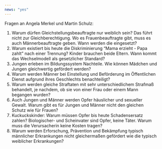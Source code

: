 ```yaml
---
news: "yes"
---
```


Fragen an Angela Merkel und Martin Schulz:
1. Warum dürfen Gleichstellungsbeauftragte nur weiblich sein? Das führt nicht zur Gleichberechtigung. Wo es Frauenbeauftragte gibt, muss es auch Männerbeauftragte geben. Wann werden die eingesetzt?
2. Warum existiert bis heute die Diskriminierung “Mama erzieht - Papa zahlt” nach einer Trennung? Kinder brauchen beide Eltern. Wann kommt das Wechselmodell als gesetzlicher Standard?
3. Jungen erleben im Bildungssystem Nachteile. Wie können Mädchen und Jungen gleichwertig gefördert werden?
4. Warum werden Männer bei Einstellung und Beförderung im Öffentlichen Dienst aufgrund ihres Geschlechts benachteiligt?
5. Warum werden gleiche Straftaten mit sehr unterschiedlichem Strafmaß behandelt, je nachdem, ob sie von einer Frau oder einem Mann begangen wurden?
6. Auch Jungen und Männer werden Opfer häuslicher und sexueller Gewalt. Warum gibt es für Jungen und Männer nicht den gleichen Schutz wie für Frauen?
7. Kuckuckskinder: Warum müssen Opfer bis heute Schadensersatz zahlen? Biologischer- und Scheinvater sind Opfer, keine Täter. Warum muss die Verursacherin keine Kosten tragen?
8. Warum werden Erforschung, Prävention und Bekämpfung typisch männlicher Erkrankungen nicht gleichermaßen gefördert wie die typisch weiblicher Erkrankungen?

<!-- more -->
